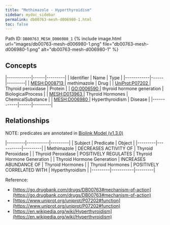 ```yaml
---
title: "Methimazole - Hyperthyroidism"
sidebar: mydoc_sidebar
permalink: db00763-mesh-d006980-1.html
toc: false 
---
```



Path ID: `DB00763_MESH_D006980_1`
{% include image.html url="images/db00763-mesh-d006980-1.png" file="db00763-mesh-d006980-1.png" alt="db00763-mesh-d006980-1" %}

## Concepts

|------------|------|---------|
| Identifier | Name | Type    |
|------------|------|---------|
| <a href="https://identifiers.org/MESH:D008713">MESH:D008713 </a> | methimazole | Drug |
| <a href="https://identifiers.org/UniProt:P07202">UniProt:P07202 </a> | Thyroid peroxidase | Protein |
| <a href="https://identifiers.org/GO:0006590">GO:0006590 </a> | thyroid hormone generation | BiologicalProcess |
| <a href="https://identifiers.org/MESH:D013963">MESH:D013963 </a> | Thyroid Hormones | ChemicalSubstance |
| <a href="https://identifiers.org/MESH:D006980">MESH:D006980 </a> | Hyperthyroidism | Disease |
|------------|------|---------|

## Relationships


NOTE: predicates are annotated in <a href="https://github.com/biolink/biolink-model/releases/tag/v1.3.0">Biolink Model (v1.3.0)</a>

|---------|-----------|---------|
| Subject | Predicate | Object  |
|---------|-----------|---------|
| Methimazole | DECREASES ACTIVITY OF | Thyroid Peroxidase |
| Thyroid Peroxidase | POSITIVELY REGULATES | Thyroid Hormone Generation |
| Thyroid Hormone Generation | INCREASES ABUNDANCE OF | Thyroid Hormones |
| Thyroid Hormones | POSITIVELY CORRELATED WITH | Hyperthyroidism |
|---------|-----------|---------|

Reference: 
  - [https://go.drugbank.com/drugs/DB00763#mechanism-of-action](https://go.drugbank.com/drugs/DB00763#mechanism-of-action)
  - [https://www.uniprot.org/uniprot/P07202#function](https://www.uniprot.org/uniprot/P07202#function)
  - [https://en.wikipedia.org/wiki/Hyperthyroidism](https://en.wikipedia.org/wiki/Hyperthyroidism)

